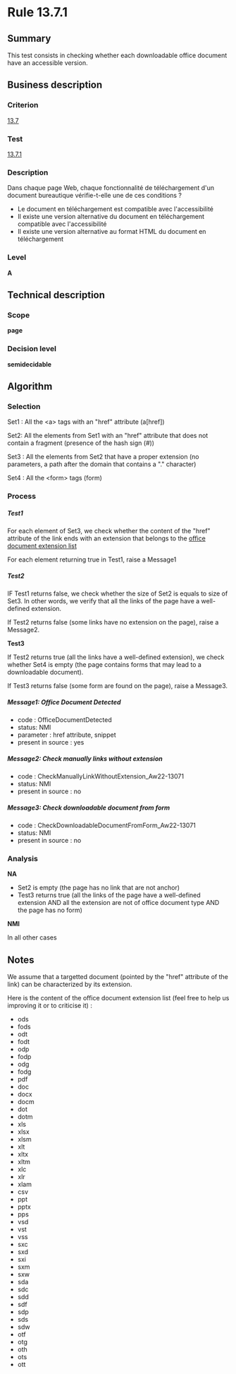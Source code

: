 # Rule 13.7.1
## Summary

This test consists in checking whether each downloadable office document
have an accessible version.

## Business description

### Criterion

[13.7](http://references.modernisation.gouv.fr/sites/default/files/RGAA3_RC2-1/referentiel_technique.htm#crit-13-7)

### Test

[13.7.1](http://references.modernisation.gouv.fr/sites/default/files/RGAA3_RC2-1/referentiel_technique.htm#test-13-7-1)

### Description

Dans chaque page Web, chaque fonctionnalit&eacute; de t&eacute;l&eacute;chargement d'un document bureautique v&eacute;rifie-t-elle une de ces conditions ? 
 
 *  Le document en t&eacute;l&eacute;chargement est compatible avec l'accessibilit&eacute; 
 *  Il existe une version alternative du document en t&eacute;l&eacute;chargement compatible avec l'accessibilit&eacute; 
 *  Il existe une version alternative au format HTML du document en t&eacute;l&eacute;chargement 


### Level

**A**

## Technical description

### Scope

**page**

### Decision level

**semidecidable**

## Algorithm

### Selection

Set1 : All the <a\> tags with an "href" attribute (a[href])

Set2: All the elements from Set1 with an "href" attribute that does not
contain a fragment (presence of the hash sign (\#))

Set3 : All the elements from Set2 that have a proper extension (no
parameters, a path after the domain that contains a "." character)

Set4 : All the <form\> tags (form)

### Process

##### Test1

For each element of Set3, we check whether the content of the "href"
attribute of the link ends with an extension that belongs to the [office
document extension list](#office-document-extension-list)

For each element returning true in Test1, raise a Message1

##### Test2

IF Test1 returns false, we check whether the size of Set2 is equals to
size of Set3. In other words, we verify that all the links of the page
have a well-defined extension.

If Test2 returns false (some links have no extension on the page), raise
a Message2.

**Test3**

If Test2 returns true (all the links have a well-defined extension), we
check whether Set4 is empty (the page contains forms that may lead to a
downloadable document).

If Test3 returns false (some form are found on the page), raise a
Message3.

##### Message1: Office Document Detected

-   code : OfficeDocumentDetected
-   status: NMI
-   parameter : href attribute, snippet
-   present in source : yes

##### Message2: Check manually links without extension

-   code : CheckManuallyLinkWithoutExtension\_Aw22-13071
-   status: NMI
-   present in source : no

##### Message3: Check downloadable document from form

-   code : CheckDownloadableDocumentFromForm\_Aw22-13071
-   status: NMI
-   present in source : no

### Analysis

**NA**

-   Set2 is empty (the page has no link that are not anchor)
-   Test3 returns true (all the links of the page have a well-defined
    extension AND all the extension are not of office document type AND
    the page has no form)

**NMI**

In all other cases

## Notes

We assume that a targetted document (pointed by the "href" attribute of
the link) can be characterized by its extension.

Here is the content of the office document extension list (feel free to
help us improving it or to criticise it) :

-   ods
-   fods
-   odt
-   fodt
-   odp
-   fodp
-   odg
-   fodg
-   pdf
-   doc
-   docx
-   docm
-   dot
-   dotm
-   xls
-   xlsx
-   xlsm
-   xlt
-   xltx
-   xltm
-   xlc
-   xlr
-   xlam
-   csv
-   ppt
-   pptx
-   pps
-   vsd
-   vst
-   vss
-   sxc
-   sxd
-   sxi
-   sxm
-   sxw
-   sda
-   sdc
-   sdd
-   sdf
-   sdp
-   sds
-   sdw
-   otf
-   otg
-   oth
-   ots
-   ott

